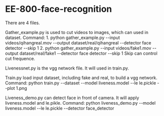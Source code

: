 # EE-800-face-recognition
There are 4 files.

Gather_example.py is used to cut videos to images, which can used in dataset. 
Command: 1. python gather_example.py --input videos/qihangreal.mov --output dataset/real/qihangreal --detector face detector --skip 1
2. python gather_example.py --input videos/fake1.mov --output dataset/real/fake1 --detector face detector --skip 1
Skip can control cut frequence. 

Livenessnet.py is the vgg network file. It will used in train.py.

Train.py load input dataset, including fake and real, to build a vgg network.
Command: python train.py --dataset --model liveness.model --le le.pickle --plot 1.png

Liveness_demo.py can detect face in front of camera. It will apply liveness.model and le.pikle. 
Command: python liveness_demo.py  --model liveness.model --le le.pickle  --detector face_detector
